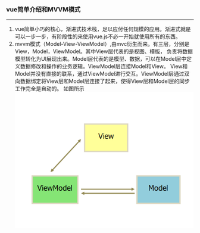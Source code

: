 
### vue简单介绍和MVVM模式

-----

1. vue简单小巧的核心，渐进式技术栈，足以应付任何规模的应用。渐进式就是可以一步一步，有阶段性的来使用vue.js不必一开始就使用所有的东西。
2. mvvm模式（Model-View-ViewModel）,由mvc衍生而来。有三层，分别是View，Model，ViewModel。其中View层代表的是视图、模版，
负责将数据模型转化为UI展现出来。Model层代表的是模型、数据，可以在Model层中定义数据修改和操作的业务逻辑。ViewModel层连接Model和View。
View和Model并没有直接的联系，通过ViewModel进行交互。ViewModel层通过双向数据绑定将View层和Model层连接了起来，使得View层和Model层的同步工作完全是自动的。
如图所示
![mvvm构架图](../images/vue/mvvm.png)

